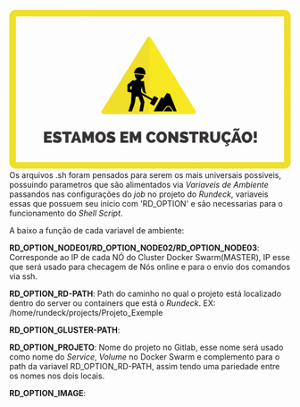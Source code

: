 ![In_Build](../Imagens/in_building.png)
Os arquivos .sh foram pensados para serem os mais universais possiveis, possuindo parametros que são alimentados via _Variaveis de Ambiente_ passandos nas configurações do _job_ no projeto do _Rundeck_, variaveis essas que possuem  seu inicio com 'RD_OPTION' e são necessarias para o funcionamento do _Shell Script_.

A baixo a função de cada variavel de ambiente:  

**RD_OPTION_NODE01/RD_OPTION_NODE02/RD_OPTION_NODE03**: Corresponde ao IP de cada NÓ do Cluster Docker Swarm(MASTER), IP esse que será usado para checagem de Nós online e para o envio dos comandos via ssh.

**RD_OPTION_RD-PATH**: Path do caminho no qual o projeto está localizado dentro do server ou containers que está o _Rundeck_. 
EX: /home/rundeck/projects/Projeto_Exemple

**RD_OPTION_GLUSTER-PATH**: 

**RD_OPTION_PROJETO**: Nome do projeto no Gitlab, esse nome será usado como nome do _Service_, _Volume_ no Docker Swarm e complemento para o path da variavel RD_OPTION_RD-PATH, assim tendo uma pariedade entre os nomes nos dois locais.

**RD_OPTION_IMAGE**: